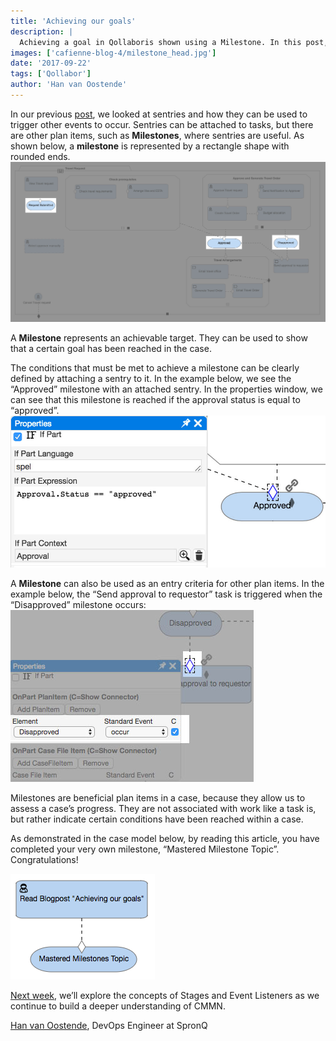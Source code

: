 ```yaml
---
title: 'Achieving our goals'
description: |
  Achieving a goal in Qollaboris shown using a Milestone. In this post, we will look more in-depth at Milestones.
images: ['cafienne-blog-4/milestone_head.jpg']
date: '2017-09-22'
tags: ['Qollabor']
author: 'Han van Oostende'
---
```


In our previous [post](cafienne-blog-3), we looked at sentries and how they can be used to trigger other events to occur.
Sentries can be attached to tasks, but there are other plan items, such as **Milestones**, where sentries are useful. As shown below, a **milestone** is represented by a rectangle shape with rounded ends.  
![model highlighted milestones](cafienne-blog-4/model_milestone.jpg)

A **Milestone** represents an achievable target. They can be used to show that a certain goal has been reached in the case.

The conditions that must be met to achieve a milestone can be clearly defined by attaching a sentry to it. In the example below, we see the “Approved” milestone with an attached sentry. In the properties window, we can see that this milestone is reached if the approval status is equal to “approved”.  
![if part milestone](cafienne-blog-4/milestone.jpg)

A **Milestone** can also be used as an entry criteria for other plan items.
In the example below, the “Send approval to requestor” task is triggered when the “Disapproved” milestone occurs:
![milestone as entry](cafienne-blog-4/milestone_as_entry.jpg)

Milestones are beneficial plan items in a case, because they allow us to assess a case’s progress. They are not associated with work like a task is, but rather indicate certain conditions have been reached within a case.

As demonstrated in the case model below, by reading this article, you have completed your very own milestone, “Mastered Milestone Topic”. Congratulations!

![milestone](cafienne-blog-4/milestone_cmmn_joke.png)

[Next week](cafienne-blog-5), we’ll explore the concepts of Stages and Event Listeners as we continue to build a deeper understanding of CMMN.

[Han van Oostende](https://www.linkedin.com/in/hvoostende), DevOps Engineer at SpronQ

